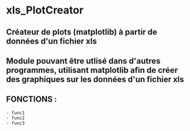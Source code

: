 # xls_PlotCreator
Créateur de plots (matplotlib) à partir de données d'un fichier xls
----------
Module pouvant être utlisé dans d'autres programmes, utilisant matplotlib afin de créer des graphiques sur les données d'un fichier xls
----------
FONCTIONS :
----------
    - func1
    - func2
    - func3